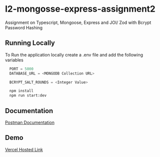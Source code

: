 # l2-mongosse-express-assignment2

Assignment on Typescript, Mongoose, Express and JOI/ Zod with Bcrypt Password Hashing

## Running Locally

To Run the application locally create a .env file and add the following variables

```js
  PORT = 5000
  DATABASE_URL = <MONGODB Collection URL>

  BCRYPT_SALT_ROUNDS = <Integer Value>
```

```bash
  npm install
  npm run start:dev
```

## Documentation

[Postman Documentation](https://documenter.getpostman.com/view/27954584/2s9YeD8YPg)

## Demo

[Vercel Hosted Link](https://l2-mongosse-express-assignment2.vercel.app)
